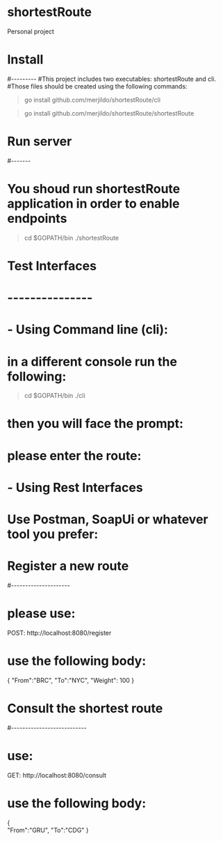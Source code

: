 # shortestRoute
Personal project

# Install
#---------
#This project includes two executables: shortestRoute and cli.
#Those files should be created using the following commands:
 
> go install github.com/merjildo/shortestRoute/cli

> go install github.com/merjildo/shortestRoute/shortestRoute

# Run server
#-------
# You shoud run shortestRoute application in order to enable endpoints

> cd $GOPATH/bin
>./shortestRoute

# Test Interfaces
# ---------------
# - Using Command line (cli):
# in a different console run the following:
> cd $GOPATH/bin
> ./cli

# then you will face the prompt:
# please enter the route:

# - Using Rest Interfaces
# Use Postman, SoapUi or whatever tool you prefer:

# Register a new route
#---------------------
# please use:

POST: http://localhost:8080/register 

# use the following body:

{
	"From":"BRC",
	"To":"NYC",
	"Weight": 100
}

# Consult the shortest route
#---------------------------
# use:
GET: http://localhost:8080/consult

# use the following body:

{	
	"From":"GRU",
	"To":"CDG"
}



